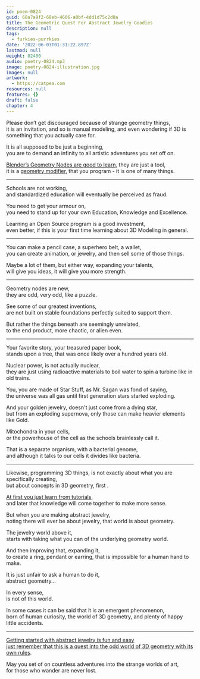```yaml
---
id: poem-0824
guid: 68a7a9f2-68eb-4606-a0bf-4dd1d75c2d0a
title: The Geometric Quest For Abstract Jewelry Goodies
description: null
tags:
  - furkies-purrkies
date: '2022-06-03T01:31:22.897Z'
lastmod: null
weight: 82400
audio: poetry-0824.mp3
image: poetry-0824-illustration.jpg
images: null
artwork:
  - https://catpea.com
resources: null
features: {}
draft: false
chapter: 4
---
```


Please don’t get discouraged because of strange geometry things,\
it is an invitation, and so is manual modeling, and even wondering if 3D is something that you actually care for.

It is all supposed to be just a beginning,\
you are to demand an infinity to all artistic adventures you set off on.

[Blender’s Geometry Nodes are good to learn](https://www.youtube.com/watch?v=D5VYCxaX11U), they are just a tool,\
it is a [geometry modifier](https://www.youtube.com/watch?v=idcFMhoSdIc), that you program - it is one of many things.

---

Schools are not working,\
and standardized education will eventually be perceived as fraud.

You need to get your armour on,\
you need to stand up for your own Education, Knowledge and Excellence.

Learning an Open Source program is a good investment,\
even better, if this is your first time learning about 3D Modeling in general.

---

You can make a pencil case, a superhero belt, a wallet,\
you can create animation, or jewelry, and then sell some of those things.

Maybe a lot of them, but either way, expanding your talents,\
will give you ideas, it will give you more strength.

---

Geometry nodes are new,\
they are odd, very odd, like a puzzle.

See some of our greatest inventions,\
are not built on stable foundations perfectly suited to support them.

But rather the things beneath are seemingly unrelated,\
to the end product, more chaotic, or alien even.

---

Your favorite story, your treasured paper book,\
stands upon a tree, that was once likely over a hundred years old.

Nuclear power, is not actually nuclear,\
they are just using radioactive materials to boil water to spin a turbine like in old trains.

You, you are made of Star Stuff, as Mr. Sagan was fond of saying,\
the universe was all gas until first generation stars started exploding.

And your golden jewelry, doesn't just come from a dying star,\
but from an exploding supernova, only those can make heavier elements like Gold.

Mitochondra in your cells,\
or the powerhouse of the cell as the schools brainlessly call it.

That is a separate organism, with a bacterial genome,\
and although it talks to our cells it divides like bacteria.

---

Likewise, programming 3D things, is not exactly about what you are specifically creating,\
but about concepts in 3D geometry, first .

[At first you just learn from tutorials](https://www.youtube.com/results?sp=mAEB\&search_query=Blender+Geometry+Nodes+Tutorial),\
and later that knowledge will come together to make more sense.

But when you are making abstract jewelry,\
noting there will ever be about jewelry, that world is about geometry.

The jewelry world above it,\
starts with taking what you can of the underlying geometry world.

And then improving that, expanding it,\
to create a ring, pendant or earring, that is impossible for a human hand to make.

It is just unfair to ask a human to do it,\
abstract geometry...

In every sense,\
is not of this world.

In some cases it can be said that it is an emergent phenomenon,\
born of human curiosity, the world of 3D geometry, and plenty of happy little accidents.

---

[Getting started with abstract jewelry is fun and easy](https://www.youtube.com/watch?v=t_Xfl9Nub-I)\
[just remember that this is a quest into the odd world of 3D geometry with its own rules](https://www.youtube.com/watch?v=nFtRnBErnmw).

May you set of on countless adventures into the strange worlds of art,\
for those who wander are never lost.
